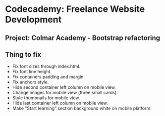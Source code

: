 # Codecademy: Freelance Website Development
## Project: Colmar Academy - Bootstrap refactoring


## Thing to fix
* Fix font sizes through index.html.
* Fix font line height.
* Fix containers padding and margin.
* Fix anchors style.
* Hide second container left column on mobile view.
* Change images for mobile view (three small cards).
* Style thumbnails for mobile view.
* Hide last container left column on mobile view.
* Make "Start learning" section background white on mobile platform.
